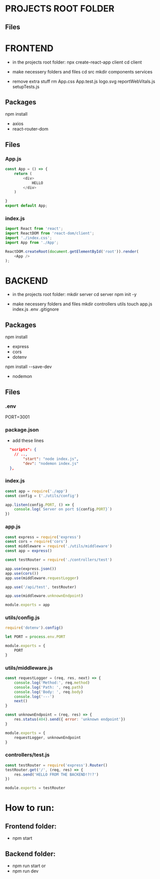 # PROJECTS ROOT FOLDER

## Files

# FRONTEND
* in the projects root folder:
	npx create-react-app client
	cd client

* make necessery folders and files
cd src
mkdir components services

* remove extra stuff
rm App.css App.test.js logo.svg reportWebVitals.js setupTests.js

## Packages
npm install
* axios
* react-router-dom

## Files

### App.js
```js
const App = () => {
	return (
		<div>
			HELLO
		</div>
	)

}
export default App;
```

### index.js
```js
import React from 'react';
import ReactDOM from 'react-dom/client';
import './index.css';
import App from './App';

ReactDOM.createRoot(document.getElementById('root')).render(
    <App />
);
```



# BACKEND
* in the projects root folder:
mkdir server
cd server
npm init -y

* make necessery folders and files
mkdir controllers utils
touch app.js index.js .env .gitignore

## Packages
npm install
* express
* cors
* dotenv

npm install --save-dev
* nodemon

## Files

### .env
PORT=3001

### package.json
* add these lines
```json
  "scripts": {
    // ..,
		"start": "node index.js",
		"dev": "nodemon index.js"
  },
```

### index.js
```js
const app = require('./app')
const config = ('./utils/config')

app.listen(config.PORT, () => {
	console.log(`Server on port ${config.PORT}`)
})
```

### app.js
```js
const express = require('express')
const cors = require('cors')
const middleware = require('./utils/middleware')
const app = express()

const testRouter = require('./controllers/test')

app.use(express.json())
app.use(cors())
app.use(middleware.requestLogger)

app.use('/api/test', testRouter)

app.use(middleware.unknownEndpoint)

module.exports = app
```

### utils/config.js
```js
require('dotenv').config()

let PORT = process.env.PORT

module.exports = {
	PORT
}
```

### utils/middleware.js
```js
const requestLogger = (req, res, next) => {
	console.log('Method:', req.method)
	console.log('Path: ', req.path)
	console.log('Body: ', req.body)
	console.log('---')
	next()
}

const unknownEndpoint = (req, res) => {
	res.status(404).send({ error: 'unknown endpoint'})
}

module.exports = {
	requestLogger, unknownEndpoint
}
```

### controllers/test.js
<!-- for testing the backend -->
```js
const testRouter = require('express').Router()
testRouter.get('/', (req, res) => {
	res.send('HELLO FROM THE BACKEND!?!?')
})

module.exports = testRouter
```

# How to run:
## Frontend folder:
* npm start

## Backend folder:
* npm run start
or
* npm run dev